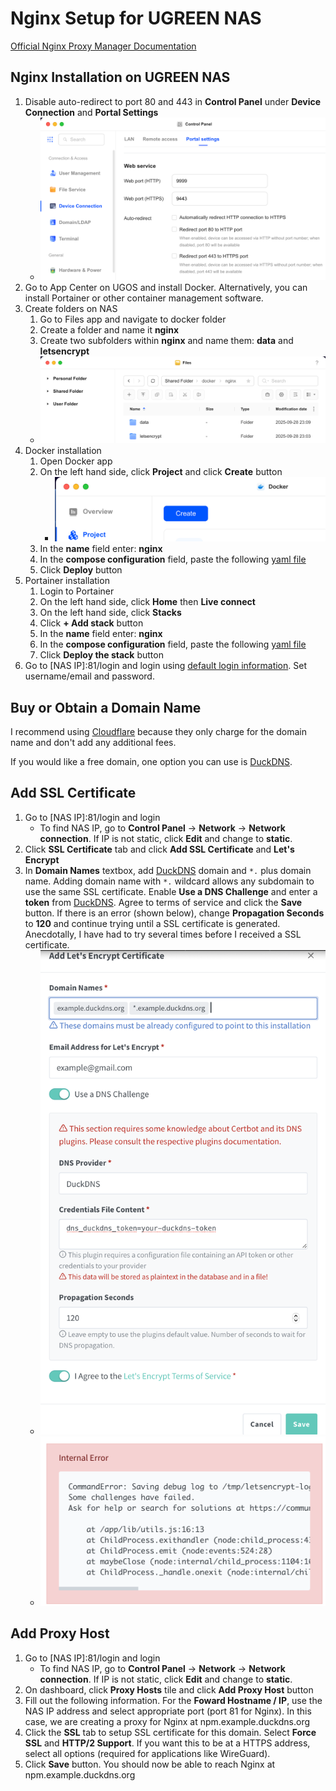 # Nginx Setup for UGREEN NAS
[Official Nginx Proxy Manager Documentation](https://nginxproxymanager.com/setup/)

## Nginx Installation on UGREEN NAS
1. Disable auto-redirect to port 80 and 443 in **Control Panel** under **Device Connection** and **Portal Settings**
    - <img src="img/settings.png">
2. Go to App Center on UGOS and install Docker. Alternatively, you can install Portainer or other container management software.
3. Create folders on NAS
    1. Go to Files app and navigate to docker folder
    2. Create a folder and name it **nginx**
    3. Create two subfolders within **nginx** and name them: **data** and **letsencrypt**
    - <img src="img/folders.png">
4. Docker installation
    1. Open Docker app
    2. On the left hand side, click **Project** and click **Create** button
        - <img src="img/docker.png"> 
    3. In the **name** field enter: **nginx**
    4. In the **compose configuration** field, paste the following [yaml file](https://github.com/EszopiCoder/ugreen-docker-guides/blob/main/apps/nginx/nginx-docker-compose.yaml)
    5. Click **Deploy** button
5. Portainer installation
    1. Login to Portainer
    2. On the left hand side, click **Home** then **Live connect**
    3. On the left hand side, click **Stacks**
    4. Click **+ Add stack** button
    5. In the **name** field enter: **nginx**
    6. In the **compose configuration** field, paste the following [yaml file](https://github.com/EszopiCoder/ugreen-docker-guides/blob/main/apps/nginx/nginx-docker-compose.yaml)
    7. Click **Deploy the stack** button
6. Go to [NAS IP]:81/login and login using [default login information](https://nginxproxymanager.com/setup/#default-administrator-user). Set username/email and password.
  
## Buy or Obtain a Domain Name
I recommend using [Cloudflare](https://www.cloudflare.com) because they only charge for the domain name and don't add any additional fees.

If you would like a free domain, one option you can use is [DuckDNS](https://www.duckdns.org).

## Add SSL Certificate
1. Go to [NAS IP]:81/login and login
    - To find NAS IP, go to **Control Panel** -> **Network** -> **Network connection**. If IP is not static, click **Edit** and change to **static**.
2. Click **SSL Certificate** tab and click **Add SSL Certificate** and **Let's Encrypt**
3. In **Domain Names** textbox, add [DuckDNS](https://www.duckdns.org) domain and `*.` plus domain name. Adding domain name with `*.` wildcard allows any subdomain to use the same SSL certificate. Enable **Use a DNS Challenge** and enter a **token** from [DuckDNS](https://www.duckdns.org). Agree to terms of service and click the **Save** button. If there is an error (shown below), change **Propagation Seconds** to **120** and continue trying until a SSL certificate is generated. Anecdotally, I have had to try several times before I received a SSL certificate.
    - <img src="img/ssl-certificate.png">
    - <img src="img/ssl-error.png">

## Add Proxy Host
1. Go to [NAS IP]:81/login and login
    - To find NAS IP, go to **Control Panel** -> **Network** -> **Network connection**. If IP is not static, click **Edit** and change to **static**.
2. On dashboard, click **Proxy Hosts** tile and click **Add Proxy Host** button
3. Fill out the following information. For the **Foward Hostname / IP**, use the NAS IP address and select appropriate port (port 81 for Nginx). In this case, we are creating a proxy for Nginx at npm.example.duckdns.org
4. Click the **SSL** tab to setup SSL certificate for this domain. Select **Force SSL** and **HTTP/2 Support**. If you want this to be at a HTTPS address, select all options (required for applications like WireGuard).
5. Click **Save** button. You should now be able to reach Nginx at npm.example.duckdns.org
